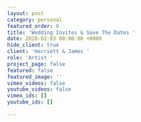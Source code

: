 ```yaml
---
layout: post
category: personal
featured_order: 0
title: 'Wedding Invites & Save The Dates '
date: 2020-02-03 00:00:00 +0000
hide_client: true
client: 'Harriett & James '
role: 'Artist '
project_page: false
featured: false
featured_image: ''
vimeo_videos: false
youtube_videos: false
vimeo_ids: []
youtube_ids: []

---
```

